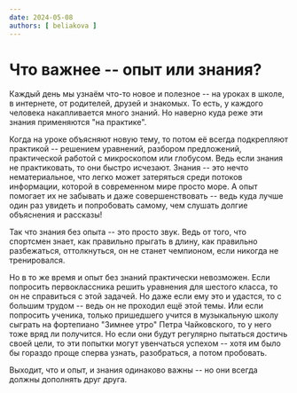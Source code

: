 ```yaml
---
date: 2024-05-08
authors: [ beliakova ]
---
```

# Что важнее -- опыт или знания?

Каждый день мы узнаём что-то новое и полезное -- на уроках в школе, в интернете, от родителей, друзей и знакомых. То есть, у каждого человека накапливается много знаний. Но наверно куда реже эти знания применяются "на практике".
<!-- more -->
Когда на уроке объясняют новую тему, то потом её всегда подкрепляют практикой -- решением уравнений, разбором предложений, практической работой с микроскопом или глобусом. Ведь если знания не практиковать, то они быстро исчезают. Знания -- это нечто нематериальное, что легко может затеряться среди потоков информации, которой в современном мире просто море. А опыт помогает их не забывать и даже совершенствовать -- ведь куда лучше один раз увидеть и попробовать самому, чем слушать долгие объяснения и рассказы!

Так что знания без опыта -- это просто звук. Ведь от того, что спортсмен знает, как правильно прыгать в длину, как правильно разбежаться, оттолкнуться, он не станет чемпионом, если никогда не тренировался.

Но в то же время и опыт без знаний практически невозможен. Если попросить
первоклассника решить уравнения для шестого класса, то он не справиться с этой задачей. Но даже если ему это и удастся, то с большим трудом -- ведь он не проходил ещё этой темы. Или если попросить ученика, только пришедшего учится в музыкальную школу сыграть на фортепиано "Зимнее утро" Петра Чайковского, то у него тоже вряд ли получится. Но если они будут регулярно пытаться достичь своей цели, то эти попытки могут увенчаться успехом -- хотя им было бы гораздо проще сперва узнать, разобраться, а потом пробовать.

Выходит, что и опыт, и знания одинаково важны -- но они всегда должны дополнять друг друга.
